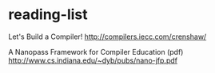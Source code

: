 # reading-list

Let's Build a Compiler!
http://compilers.iecc.com/crenshaw/

A Nanopass Framework for Compiler Education (pdf)
http://www.cs.indiana.edu/~dyb/pubs/nano-jfp.pdf
